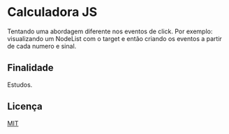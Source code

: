
# Calculadora JS

Tentando uma abordagem diferente nos eventos de click.
Por exemplo: visualizando um NodeList com o target e então criando os eventos a partir de cada numero e sinal.

## Finalidade

Estudos.

## Licença

[MIT](https://choosealicense.com/licenses/mit/)